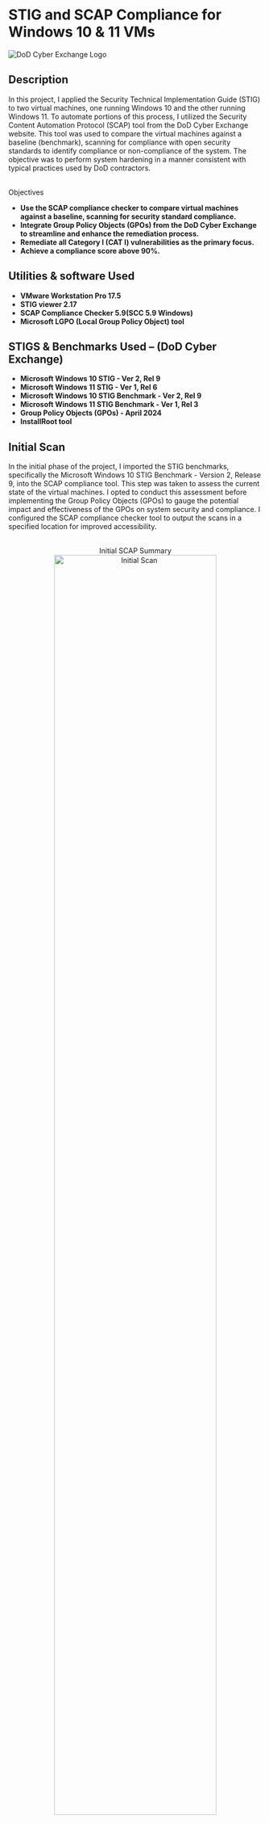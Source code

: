 <h1>STIG and SCAP Compliance for Windows 10 & 11 VMs</h1>

 <img src="https://i.imgur.com/ow6EY8b.png" alt="DoD Cyber Exchange Logo" class="header-image">

<h2>Description</h2>
In this project, I applied the Security Technical Implementation Guide (STIG) to two virtual machines, one running Windows 10 and the other running Windows 11. To automate portions of this process, I utilized the Security Content Automation Protocol (SCAP) tool from the DoD Cyber Exchange website. This tool was used to compare the virtual machines against a baseline (benchmark), scanning for compliance with open security standards to identify compliance or non-compliance of the system. The objective was to perform system hardening in a manner consistent with typical practices used by DoD contractors.
<br />
<br />

Objectives
 
 - <b>Use the SCAP compliance checker to compare virtual machines against a baseline, scanning for security standard compliance. </b>
 - <b>Integrate Group Policy Objects (GPOs) from the DoD Cyber Exchange to streamline and enhance the remediation process. </b>
 - <b>Remediate all Category I (CAT I) vulnerabilities as the primary focus.</b>
 - <b>Achieve a compliance score above 90%.</b>


<h2>Utilities & software Used</h2>

- <b>VMware Workstation Pro 17.5</b>
- <b>STIG viewer 2.17</b>
- <b>SCAP Compliance Checker 5.9(SCC 5.9 Windows)</b>
- <b>Microsoft LGPO (Local Group Policy Object) tool</b>

<h2>STIGS & Benchmarks Used – (DoD Cyber Exchange)</h2>

- <b>Microsoft Windows 10 STIG - Ver 2, Rel 9</b>
- <b>Microsoft Windows 11 STIG - Ver 1, Rel 6</b>
- <b>Microsoft Windows 10 STIG Benchmark - Ver 2, Rel 9</b>
- <b>Microsoft Windows 11 STIG Benchmark - Ver 1, Rel 3</b>
- <b>Group Policy Objects (GPOs) - April 2024</b>
- <b>InstallRoot tool</b>

<h2>Initial Scan </h2>
In the initial phase of the project, I imported the STIG benchmarks, specifically the Microsoft Windows 10 STIG Benchmark - Version 2, Release 9, into the SCAP compliance tool. This step was taken to assess the current state of the virtual machines. I opted to conduct this assessment before implementing the Group Policy Objects (GPOs) to gauge the potential impact and effectiveness of the GPOs on system security and compliance. I configured the SCAP compliance checker tool to output the scans in a specified location for improved accessibility.
<br />
<br />
 <p align="center">
Initial SCAP Summary <br/>
<img src="https://i.imgur.com/dgT6gQp.png" height="80%" width="80%" alt="Initial Scan"/>
 <br />
<br />

After creating a checklist in the STIG viewer to organize notes and reference the STIG, I proceeded to import the SCAP XCCDF file into the STIG viewer. This allowed for a clearer visualization of vulnerabilities, color-coded according to severity (CAT I, II, III), enhancing the assessment process. 

 <p align="center">
Initial STIG View <br/>
<img src="https://i.imgur.com/4XLn5Xd.png" height="80%" width="80%" alt="Initial Scan"/>



<b>Credential Configuration:</b>
 
 - The Nessus vulnerability scanner was configured to perform a credentialed scan. By providing valid Windows credentials, the scanner was able to authenticate to the target system. This approach allowed for a deeper and more comprehensive analysis of the virtual machine, as it could access system files, registry settings, and configuration details that are not available through non-credentialed scans. With credentialed access, Nessus conducted an in-depth evaluation of the virtual machine, checking for missing patches, misconfigurations, insecure settings, and outdated software versions. This comprehensive approach significantly enhanced the scanner's ability to uncover vulnerabilities that would otherwise remain hidden in a standard, non-credentialed scan.

By configuring the Nessus scanner in this manner, the assessment provided a thorough understanding of the security posture of the Windows 10 host, enabling the identification of both surface-level and deep-rooted vulnerabilities. This comprehensive approach ensured that the findings were detailed and actionable, leading to more effective remediation strategies.

<p align="center">
Configuring the Scan <br/>
<img src="https://i.imgur.com/NDEx8CI.png" height="80%" width="80%" alt="Operating System Deployment"/>

<p align="center">
Configuring the Scan cont. <br/>
<img src="https://i.imgur.com/305bLyK.png" height="80%" width="80%" alt="Operating System Deployment"/>

 

<h2>Initial Scan </h2>
The initial scan revealed a total of 392 vulnerabilities, categorized as follows:

- <b>Critical Vulnerabilities: 33</b>


- <b>High Vulnerabilities: 119</b>


- <b>Medium, Low, and Informational Vulnerabilities: 240</b>

Missing Microsoft Security Updates:

- A substantial number of critical vulnerabilities were due to missing security updates from Microsoft. These updates are essential as they often contain patches for recently discovered security flaws that can be exploited by attackers.

- Specific examples included vulnerabilities in Windows operating system components that could allow for remote code execution, privilege escalation, and other severe impacts.

Outdated Microsoft Edge:

- Another significant portion of critical vulnerabilities was related to the outdated Microsoft Edge browser. An outdated browser can have multiple security holes that might be exploited to compromise the system.

- The identified issues included vulnerabilities that could be used for remote code execution, information disclosure, and bypassing security features.

<p align="center">
Scan 1 Vulnerabilities <br/>
<img src="https://i.imgur.com/7qPDh8p.png" height="80%" width="80%" alt="Operating System Deployment"/>

<p align="center">
Scan 1 Vulnerabilities cont. <br/>
<img src="https://i.imgur.com/pQWuBiQ.png" height="80%" width="80%" alt="Operating System Deployment"/>

<p align="center">
Scan 1 Vulnerabilities cont. <br/>
<img src="https://i.imgur.com/krWo0MR.png" height="80%" width="80%" alt="Operating System Deployment"/>








<h2>Initial Remediations </h2>
The goal was to remediate all critical and high vulnerabilities. The remediation process involved the following steps:

<b>Applying Microsoft Security Updates:</b>
- Ensure the Windows Update service was enabled and fully functional.
- Manually initiated the update process to apply all pending critical security updates.
- Configured automatic updates to ensure future updates would be applied promptly.

<b>Updating Microsoft Edge:</b>
- Downloaded and installed the latest version of Microsoft Edge from the official Microsoft website.
- Enabled automatic updates for Edge to ensure it remains up-to-date.

<b>Updating Microsoft Store Apps:</b>
- Updated all Microsoft-installed apps through the Microsoft Store, including addressing vulnerabilities in Microsoft 365 Office apps.
- This step was crucial to mitigate specific critical vulnerabilities found in these applications.

<b>Updating Microsoft Software:</b>
- Performed a comprehensive update of all Microsoft software to the latest versions.
- This included addressing critical vulnerabilities due to absent security updates across various Microsoft products.

<b>Re-scanning and Verification:</b>
- After applying the necessary updates, a re-scan was conducted using Tenable Nessus to verify that the critical and high vulnerabilities had been successfully remediated.
- The re-scan confirmed a significant reduction in the number of critical and high vulnerabilities, demonstrating the effectiveness of the remediation efforts.

<p align="center">
Nessus Suggested Remediations <br/>
<img src="https://i.imgur.com/qKCKm07.png" height="80%" width="80%" alt="Operating System Deployment"/>





<h2>Scan 2 </h2>
The second scan resulted in 124 vulnerabilities, with 1 critical vulnerability and 1 high vulnerability. The critical vulnerability was due to Microsoft Internet Explorer lacking support for new security patches. Nessus marked this vulnerability as critical because it likely contained multiple security issues. The recommended solution was to either upgrade to a supported version of Internet Explorer or disable it. I decided to disable Internet Explorer because the virtual machine already had supported and reliable versions of both Microsoft Edge and Google Chrome as web browsers. 

I disabled Internet Explorer by opening Command Prompt as an administrator and using the following command I found on [Microsoft Learn](https://learn.microsoft.com/en-us/troubleshoot/developer/browsers/installation/disable-internet-explorer-windows):
dism /online /Remove-Capability /CapabilityName:Browser.InternetExplorer~~~~0.0.11.0.


The high vulnerability was WinVerifyTrust Signature Validation CVE-2013-3900. The remote system might be vulnerable to CVE-2013-3900 due to missing or misconfigured registry keys. The recommended action, which I found through [Nessus](https://msrc.microsoft.com/update-guide/vulnerability/CVE-2013-3900), was to add "EnableCertPaddingCheck"="1" to the following registry file path: [HKEY_LOCAL_MACHINE\Software\Microsoft\Cryptography\Wintrust\Config]. 

To implement this, I added the following text to Notepad and saved it as enableAuthenticodeVerification64.reg and restarted the VM:

[HKEY_LOCAL_MACHINE\Software\Microsoft\Cryptography\Wintrust\Config]   "EnableCertPaddingCheck"="1"
[HKEY_LOCAL_MACHINE\Software\Wow6432Node\Microsoft\Cryptography\Wintrust\Config] "EnableCertPaddingCheck"="1"

<p align="center">
Scan 2 Vulnerabilities <br/>
<img src="https://i.imgur.com/UQfjpdW.png" height="80%" width="80%" alt="Operating System Deployment"/>


<h2>Final Scan </h2>
The third and final scan returned only 9 vulnerabilities, with none being critical or high.
<br />
<br />

This project demonstrated the effectiveness of using Tenable Nessus for identifying and remediating vulnerabilities on a Windows 10 virtual machine. Through a series of scans and targeted remediation actions, I successfully reduced the number of vulnerabilities from 392 to just 9, with no critical or high vulnerabilities remaining. This highlights the importance of regular vulnerability assessments and timely updates to maintain a secure IT environment.

<p align="center">
Final Scan Vulnerabilities <br/>
<img src="https://i.imgur.com/TcQPJHh.png" height="80%" width="80%" alt="Operating System Deployment"/>





<br />
<br />
</p>

<!--
 ```diff
- text in red
+ text in green
! text in orange
# text in gray
@@ text in purple (and bold)@@
```
--!>

